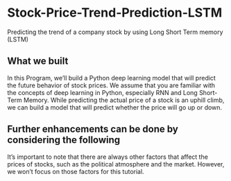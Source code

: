# Stock-Price-Trend-Prediction-LSTM
Predicting the trend of a company stock by using Long Short Term memory (LSTM) 

## What we built
In this Program, we’ll build a Python deep learning model that will predict the future behavior of stock prices. 
We assume that you are familiar with the concepts of deep learning in Python, especially RNN and Long Short-Term Memory.
While predicting the actual price of a stock is an uphill climb,
we can build a model that will predict whether the price will go up or down. 


## Further enhancements can be done by considering the following
It’s important to note that there are always other factors that affect the prices of stocks,
such as the political atmosphere and the market. However, we won’t focus on those factors for this tutorial.

